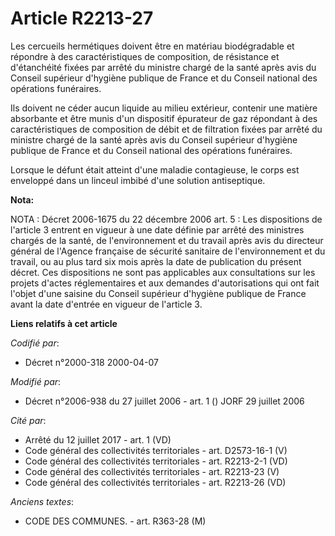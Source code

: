 # Article R2213-27

Les cercueils hermétiques doivent être en matériau biodégradable et répondre à des caractéristiques de composition, de
résistance et d'étanchéité fixées par arrêté du ministre chargé de la santé après avis du Conseil supérieur d'hygiène
publique de France et du Conseil national des opérations funéraires.

Ils doivent ne céder aucun liquide au milieu extérieur, contenir une matière absorbante et être munis d'un dispositif
épurateur de gaz répondant à des caractéristiques de composition de débit et de filtration fixées par arrêté du ministre
chargé de la santé après avis du Conseil supérieur d'hygiène publique de France et du Conseil national des opérations
funéraires.

Lorsque le défunt était atteint d'une maladie contagieuse, le corps est enveloppé dans un linceul imbibé d'une solution
antiseptique.

**Nota:**

NOTA : Décret 2006-1675 du 22 décembre 2006 art. 5 : Les dispositions de l'article 3 entrent en vigueur à une date définie
par arrêté des ministres chargés de la santé, de l'environnement et du travail après avis du directeur général de l'Agence
française de sécurité sanitaire de l'environnement et du travail, ou au plus tard six mois après la date de publication du
présent décret. Ces dispositions ne sont pas applicables aux consultations sur les projets d'actes réglementaires et aux
demandes d'autorisations qui ont fait l'objet d'une saisine du Conseil supérieur d'hygiène publique de France avant la date
d'entrée en vigueur de l'article 3.

**Liens relatifs à cet article**

_Codifié par_:

  - Décret n°2000-318 2000-04-07

_Modifié par_:

  - Décret n°2006-938 du 27 juillet 2006 - art. 1 () JORF 29 juillet 2006

_Cité par_:

  - Arrêté du 12 juillet 2017 - art. 1 (VD)
  - Code général des collectivités territoriales - art. D2573-16-1 (V)
  - Code général des collectivités territoriales - art. R2213-2-1 (VD)
  - Code général des collectivités territoriales - art. R2213-23 (V)
  - Code général des collectivités territoriales - art. R2213-26 (VD)

_Anciens textes_:

  - CODE DES COMMUNES. - art. R363-28 (M)
